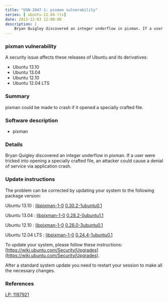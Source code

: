 ```yaml
---
title: "USN-2047-1: pixman vulnerability"
series: [ ubuntu-12.04-lts]
date: 2013-12-03 12:00:00
description: |
    Bryan Quigley discovered an integer underflow in pixman. If a user were tricked into opening a specially crafted file, an attacker could cause a denial of service via application crash. 
--- 
```

 
 


### pixman vulnerability

A security issue affects these releases of Ubuntu and its derivatives:

* Ubuntu 13.10
* Ubuntu 13.04
* Ubuntu 12.10
* Ubuntu 12.04 LTS

### Summary

pixman could be made to crash if it opened a specially crafted file. 

### Software description

* pixman 

### Details

Bryan Quigley discovered an integer underflow in pixman. If a user were tricked into opening a specially crafted file, an attacker could cause a denial of service via application crash. 

### Update instructions

The problem can be corrected by updating your system to the following package version:

Ubuntu 13.10
 : [libpixman-1-0](https://launchpad.net/ubuntu/+source/pixman) <span> [0.30.2-1ubuntu0.1](https://launchpad.net/ubuntu/+source/pixman/0.30.2-1ubuntu0.1) </span> 

Ubuntu 13.04
 : [libpixman-1-0](https://launchpad.net/ubuntu/+source/pixman) <span> [0.28.2-0ubuntu1.1](https://launchpad.net/ubuntu/+source/pixman/0.28.2-0ubuntu1.1) </span> 

Ubuntu 12.10
 : [libpixman-1-0](https://launchpad.net/ubuntu/+source/pixman) <span> [0.26.0-3ubuntu0.1](https://launchpad.net/ubuntu/+source/pixman/0.26.0-3ubuntu0.1) </span> 

Ubuntu 12.04 LTS
 : [libpixman-1-0](https://launchpad.net/ubuntu/+source/pixman) <span> [0.24.4-1ubuntu0.1](https://launchpad.net/ubuntu/+source/pixman/0.24.4-1ubuntu0.1) </span> 

To update your system, please follow these instructions: [https://wiki.ubuntu.com/Security/Upgrades](https://wiki.ubuntu.com/Security/Upgrades).

After a standard system update you need to restart your session to make all the necessary changes. 

### References

 
 [LP: 1197921](https://launchpad.net/bugs/1197921)
 


